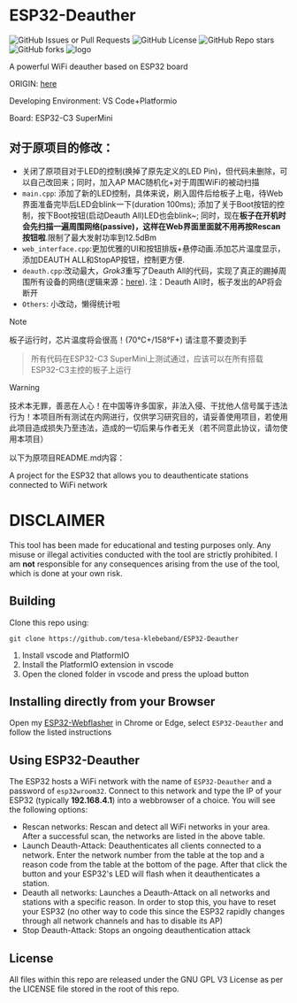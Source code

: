 # ESP32-Deauther
![GitHub Issues or Pull Requests](https://img.shields.io/github/issues/tesa-klebeband/ESP32-Deauther)
![GitHub License](https://img.shields.io/github/license/tesa-klebeband/ESP32-Deauther)
![GitHub Repo stars](https://img.shields.io/github/stars/tesa-klebeband/ESP32-Deauther?style=flat)
![GitHub forks](https://img.shields.io/github/forks/tesa-klebeband/ESP32-Deauther?style=flat)
![logo](https://github.com/user-attachments/assets/4e2ac65f-1b25-4a97-822a-6a91ca71b5be)

A powerful WiFi deauther based on ESP32 board

ORIGIN: [here](https://github.com/tesa-klebeband/ESP32-Deauther)

Developing Environment: VS Code+Platformio

Board: ESP32-C3 SuperMini

## 对于原项目的修改：
* 关闭了原项目对于LED的控制(换掉了原先定义的LED Pin)，但代码未删除，可以自己改回来；同时，加入AP MAC随机化+对于周围WiFi的被动扫描
* `main.cpp`: 添加了新的LED控制，具体来说，刷入固件后给板子上电，待Web界面准备完毕后LED会blink一下(duration 100ms); 添加了关于Boot按钮的控制，按下Boot按钮(启动Deauth All)LED也会blink~; 同时，现在**板子在开机时会先扫描一遍周围网络(passive)，这样在Web界面里面就不用再按Rescan按钮啦**.限制了最大发射功率到12.5dBm
* `web_interface.cpp`:更加优雅的UI和按钮排版+悬停动画.添加芯片温度显示，添加DEAUTH ALL和StopAP按钮，控制更方便.
* `deauth.cpp`:改动最大，*Grok3*重写了Deauth All的代码，实现了真正的踢掉周围所有设备的网络(逻辑来源：[here](https://github.com/zRCrackiiN/DeauthKeychain)). 注：Deauth All时，板子发出的AP将会断开
* `Others`: 小改动，懒得统计啦

> [!NOTE]
> 板子运行时，芯片温度将会很高！(70°C+/158°F+) 请注意不要烫到手

> 所有代码在ESP32-C3 SuperMini上测试通过，应该可以在所有搭载ESP32-C3主控的板子上运行

> [!WARNING]
> 技术本无罪，善恶在人心！在中国等许多国家，非法入侵、干扰他人信号属于违法行为！本项目所有测试在内网进行，仅供学习研究目的，请妥善使用项目，若使用此项目造成损失乃至违法，造成的一切后果与作者无关（若不同意此协议，请勿使用本项目）

以下为原项目README.md内容：

A project for the ESP32 that allows you to deauthenticate stations connected to WiFi network
# DISCLAIMER
This tool has been made for educational and testing purposes only. Any misuse or illegal activities conducted with the tool are strictly prohibited. I am **not** responsible for any consequences arising from the use of the tool, which is done at your own risk.
## Building
Clone this repo using:

`git clone https://github.com/tesa-klebeband/ESP32-Deauther`

1) Install vscode and PlatformIO
2) Install the PlatformIO extension in vscode
3) Open the cloned folder in vscode and press the upload button

## Installing directly from your Browser
Open my [ESP32-Webflasher](https://tesa-klebeband.github.io/ESP32-Webflasher) in Chrome or Edge, select `ESP32-Deauther` and follow the listed instructions

## Using ESP32-Deauther
The ESP32 hosts a WiFi network with the name of `ESP32-Deauther` and a password of `esp32wroom32`. Connect to this network and type the IP of your ESP32 (typically **192.168.4.1**) into a webbrowser of a choice. You will see the following options:
* Rescan networks: Rescan and detect all WiFi networks in your area. After a successful scan, the networks are listed in the above table.
* Launch Deauth-Attack: Deauthenticates all clients connected to a network. Enter the network number from the table at the top and a reason code from the table at the bottom of the page. After that click the button and your ESP32's LED will flash when it deauthenticates a station.
* Deauth all networks: Launches a Deauth-Attack on all networks and stations with a specific reason. In order to stop this, you have to reset your ESP32 (no other way to code this since the ESP32 rapidly changes through all network channels and has to disable its AP)
* Stop Deauth-Attack: Stops an ongoing deauthentication attack
## License
All files within this repo are released under the GNU GPL V3 License as per the LICENSE file stored in the root of this repo.
